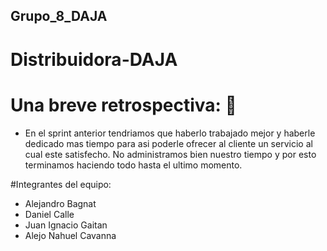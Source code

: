 ## Grupo_8_DAJA
# Distribuidora-DAJA

# Una breve retrospectiva: 👋

- En el sprint anterior tendriamos que haberlo trabajado mejor y haberle dedicado mas tiempo para asi poderle ofrecer al cliente un servicio al cual este satisfecho. No administramos bien nuestro tiempo y por esto terminamos haciendo todo hasta el ultimo momento.

#Integrantes del equipo:

- Alejandro Bagnat
- Daniel Calle
- Juan Ignacio Gaitan
- Alejo Nahuel Cavanna

